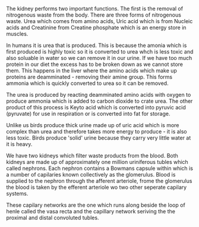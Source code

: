 The kidney performs two important functions. The first is the removal of nitrogenous waste from the body. There are three forms of nitrogenous waste. Urea which comes from amino acids, Uric acid which is from Nucleic acids and Creatinine from Creatine phosphate which is an energy store in muscles.

In humans it is urea that is produced. This is because the amonia which is first produced is highly toxic so it is converted to urea whch is less toxic and also soluable in water so we can remove it in our urine. If we have too much protein in our diet the excess has to be broken down as we cannot store them. This happens in the liver where the amino acids which make up proteins are deamminated - removing their amine group. This forms ammonia which is quickly converted to urea so it can be removed.

The urea is produced by reacting deamminated amino acids with oxygen to produce ammonia which is added to carbon dioxide to crate urea. The other product of this process is Keyto acid which is converted into pyruvic acid (pyruvate) for use in respiration or is converted into fat for storage.

Unlike us birds produce thick urine made up of uric acid which is more complex than urea and therefore takes more energy to produce - it is also less toxic. Birds produce 'solid' urine because they carry very little water at it is heavy.

We have two kidneys which filter waste products from the blood. Both kidneys are made up of approximately one million uriniferous tubles which called nephrons. Each nephron contains a Bowmans capsule within which is a number of capilaries known collectively as the glomerulus. Blood is supplied to the nephron through the afferent arteriole, frome the glomerulus the blood is taken by the efferent arteriole wo two other seperate capilary systems.

These capilary networks are the one which runs along beside the loop of henle called the vasa recta and the capillary network seriving the the proximal and distal convoluted tubles.
